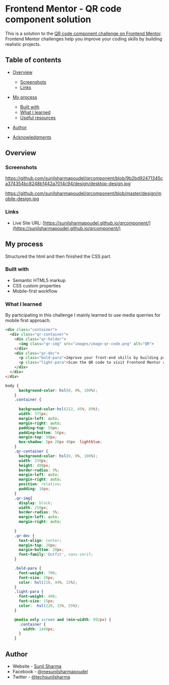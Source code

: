 # Frontend Mentor - QR code component solution

This is a solution to the [QR code component challenge on Frontend Mentor](https://www.frontendmentor.io/challenges/qr-code-component-iux_sIO_H). Frontend Mentor challenges help you improve your coding skills by building realistic projects. 

## Table of contents

- [Overview](#overview)
  - [Screenshots](#screenshots)
  - [Links](#links)

- [My process](#my-process)
  - [Built with](#built-with)
  - [What I learned](#what-i-learned)
  - [Useful resources](#useful-resources)
- [Author](#author)
- [Acknowledgments](#acknowledgments)
## Overview
### Screenshots
https://github.com/sunilsharmapoudel/qrcomponent/blob/9b2bd92471345ca374354bc8248b1442a7014c94/design/desktop-design.jpg

https://github.com/sunilsharmapoudel/qrcomponent/blob/master/design/mobile-design.jpg

### Links

- Live Site URL: [https://sunilsharmapoudel.github.io/qrcomponent/](https://sunilsharmapoudel.github.io/qrcomponent/)

## My process
Structured the html and then finished the CSS part.

### Built with

- Semantic HTML5 markup
- CSS custom properties
- Mobile-first workflow

### What I learned

By participating in this challenge I mainly learned to use media querries for mobile first approach.

```html
<div class="container">
  <div class="qr-container">
    <div class="qr-holder">
      <img class="qr-img" src="images/image-qr-code.png" alt="QR">
    </div>
    <div class="qr-dec">
      <p class="bold-para">Improve your front-end skills by building projects</p>
      <p class="light-para">Scan the QR code to visit Frontend Mentor and take you rcoding skills to the next level.</p>
    </div>
  </div>
</div>
```
```css
body {
      background-color: hsl(0, 0%, 100%);
    }
    .container {
    
      background-color:hsl(212, 45%, 89%);
      width: 375px;
      margin-left: auto;
      margin-right: auto;
      padding-top: 50px;
      padding-bottom: 50px;
      margin-top: 50px;
      box-shadow: 5px 20px 40px  lightblue;
    }
    .qr-container {
      background-color: hsl(0, 0%, 100%);
      width: 250px;
      height: 400px;
      border-radius: 5%;
      margin-left: auto;
      margin-right: auto;
      position: relative;
      padding: 10px;
    }
    .qr-img{
      display: block;
      width: 250px;
      border-radius: 5%;
      margin-left: auto;
      margin-right: auto;
      
    }
    .qr-dec {
      text-align: center;
      margin-top: 20px;
      margin-bottom: 20px;
      font-family:'Outfit', sans-serif;
    }

    .bold-para {
      font-weight: 700;
      font-size: 20px;
      color: hsl(218, 44%, 22%);
    }
    .light-para {
      font-weight: 400;
      font-size: 15px;
      color:  hsl(220, 15%, 55%);
    }

    @media only screen and (min-width: 992px) {
      .container {
        width: 1440px;
      }
    }
```

## Author

- Website - [Sunil Sharma](https://github.com/sunilsharmapoudel)
- Facebook - [@mesunilsharmapoudel](https://www.facebook.com/mesunilsharmapoudel)
- Twitter - [@techsunilsharma](https://www.twitter.com/techsunilsharma)
